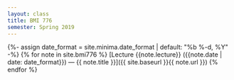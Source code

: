 ```yaml
---
layout: class
title: BMI 776
semester: Spring 2019
---
```


{%- assign date_format = site.minima.date_format | default: "%b %-d, %Y" -%}
{% for note in site.bmi776 %}
  [Lecture {{note.lecture}} ({{note.date | date: date_format}}) &mdash; {{ note.title }}]({{ site.baseurl }}{{ note.url }})
{% endfor %}
